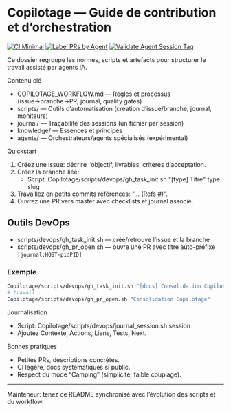# Copilotage — Guide de contribution et d’orchestration

[![CI Minimal](https://github.com/stephanedenis/PaniniFS/actions/workflows/paniniFS-ci.yml/badge.svg)](https://github.com/stephanedenis/PaniniFS/actions/workflows/paniniFS-ci.yml)
[![Label PRs by Agent](https://github.com/stephanedenis/PaniniFS/actions/workflows/label-agent.yml/badge.svg)](https://github.com/stephanedenis/PaniniFS/actions/workflows/label-agent.yml)
[![Validate Agent Session Tag](https://github.com/stephanedenis/PaniniFS/actions/workflows/validate-agent-session.yml/badge.svg)](https://github.com/stephanedenis/PaniniFS/actions/workflows/validate-agent-session.yml)

Ce dossier regroupe les normes, scripts et artefacts pour structurer le travail assisté par agents IA.

Contenu clé
- COPILOTAGE_WORKFLOW.md — Règles et processus (issue→branche→PR, journal, quality gates)
- scripts/ — Outils d’automatisation (création d’issue/branche, journal, moniteurs)
- journal/ — Traçabilité des sessions (un fichier par session)
- knowledge/ — Essences et principes
- agents/ — Orchestrateurs/agents spécialisés (expérimental)

Quickstart
1) Créez une issue: décrire l’objectif, livrables, critères d’acceptation.
2) Créez la branche liée:
   - Script: Copilotage/scripts/devops/gh_task_init.sh "[type] Titre" type slug
3) Travaillez en petits commits référencés: "… (Refs #<num>)".
4) Ouvrez une PR vers master avec checklists et journal associé.

## Outils DevOps
- scripts/devops/gh_task_init.sh — crée/retrouve l’issue et la branche
- scripts/devops/gh_pr_open.sh — ouvre une PR avec titre auto-préfixé `[journal:HOST-pidPID]`

### Exemple
```bash
Copilotage/scripts/devops/gh_task_init.sh "[docs] Consolidation Copilotage" docs copilotage-docs
# travail...
Copilotage/scripts/devops/gh_pr_open.sh "Consolidation Copilotage"
```

Journalisation
- Script: Copilotage/scripts/devops/journal_session.sh session
- Ajoutez Contexte, Actions, Liens, Tests, Next.

Bonnes pratiques
- Petites PRs, descriptions concrètes.
- CI légère, docs systématiques si public.
- Respect du mode “Camping” (simplicité, faible couplage).

---
Mainteneur: tenez ce README synchronisé avec l’évolution des scripts et du workflow.